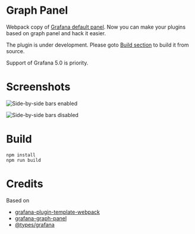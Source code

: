 # Graph Panel

Webpack copy of [Grafana default panel](http://docs.grafana.org/features/panels/graph/). 
Now you can make your plugins based on graph panel and hack it easier.

The plugin is under development. Please goto [Build section](https://github.com/CorpGlory/grafana-multibar-graph-panel#build) to build it from source.

Support of Grafana 5.0 is priority.

# Screenshots

![Side-by-side bars enabled](https://github.com/CorpGlory/grafana-multibar-graph-panel/blob/master/dist/screenshots/sideBySideEnabled.png)

![Side-by-side bars disabled](https://github.com/CorpGlory/grafana-multibar-graph-panel/blob/master/dist/screenshots/sideBySideDisabled.png)

# Build

```
npm install
npm run build
```

# Credits

Based on 

* [grafana-plugin-template-webpack](https://github.com/CorpGlory/grafana-plugin-template-webpack)
* [grafana-graph-panel](https://github.com/CorpGlory/grafana-graph-panel)
* [@types/grafana](https://github.com/CorpGlory/types-grafana)

